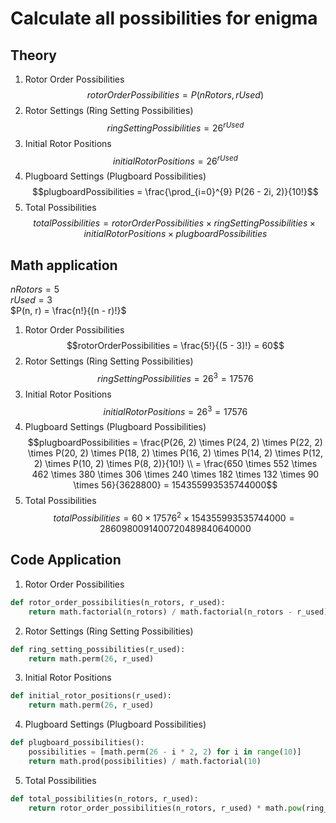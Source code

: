 # Calculate all possibilities for enigma

## Theory
1. Rotor Order Possibilities
$$rotorOrderPossibilities = P(nRotors, rUsed)$$
2. Rotor Settings (Ring Setting Possibilities)
$$ringSettingPossibilities = 26^{rUsed}$$
3. Initial Rotor Positions
$$initialRotorPositions = 26^{rUsed}$$
4. Plugboard Settings (Plugboard Possibilities)
$$plugboardPossibilities = \frac{\prod_{i=0}^{9} P(26 - 2i, 2)}{10!}$$
5. Total Possibilities
$$totalPossibilities = rotorOrderPossibilities \times ringSettingPossibilities \times initialRotorPositions \times plugboardPossibilities$$

## Math application
$nRotors = 5$\
$rUsed = 3$\
$P(n, r) = \frac{n!}{(n - r)!}$
1. Rotor Order Possibilities
$$rotorOrderPossibilities = \frac{5!}{(5 - 3)!} = 60$$
2. Rotor Settings (Ring Setting Possibilities)
$$ringSettingPossibilities = 26^{3} = 17576$$
3. Initial Rotor Positions
$$initialRotorPositions = 26^{3} = 17576$$
4. Plugboard Settings (Plugboard Possibilities)
$$plugboardPossibilities = \frac{P(26, 2) \times P(24, 2) \times P(22, 2) \times P(20, 2) \times P(18, 2) \times P(16, 2) \times P(14, 2) \times P(12, 2) \times P(10, 2) \times P(8, 2)}{10!} \\ = \frac{650 \times 552 \times 462 \times 380 \times 306 \times 240 \times 182 \times 132 \times 90 \times 56}{3628800} = 154355993535744000$$
5. Total Possibilities
$$totalPossibilities = 60 \times 17576^2 \times 154355993535744000 = 2860980091400720489840640000$$

## Code Application

1. Rotor Order Possibilities
```python
def rotor_order_possibilities(n_rotors, r_used):
    return math.factorial(n_rotors) / math.factorial(n_rotors - r_used)
```

2. Rotor Settings (Ring Setting Possibilities)
```python
def ring_setting_possibilities(r_used):
    return math.perm(26, r_used)
```

3. Initial Rotor Positions
```python
def initial_rotor_positions(r_used):
    return math.perm(26, r_used)
```

4. Plugboard Settings (Plugboard Possibilities)
```python
def plugboard_possibilities():
    possibilities = [math.perm(26 - i * 2, 2) for i in range(10)]
    return math.prod(possibilities) / math.factorial(10)
```

5. Total Possibilities
```python
def total_possibilities(n_rotors, r_used):
    return rotor_order_possibilities(n_rotors, r_used) * math.pow(ring_setting_possibilities(r_used), 2) * plugboard_possibilities()
```